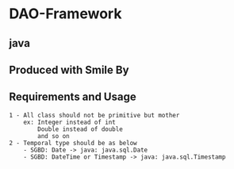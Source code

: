 # DAO-Framework
## java 
## Produced with Smile By

## Requirements and Usage
    1 - All class should not be primitive but mother
        ex: Integer instead of int
            Double instead of double
            and so on
    2 - Temporal type should be as below
        - SGBD: Date -> java: java.sql.Date
        - SGBD: DateTime or Timestamp -> java: java.sql.Timestamp   
    